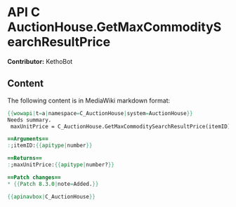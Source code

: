 # API C AuctionHouse.GetMaxCommoditySearchResultPrice

**Contributor:** KethoBot

## Content

The following content is in MediaWiki markdown format:

```mediawiki
{{wowapi|t=a|namespace=C_AuctionHouse|system=AuctionHouse}}
Needs summary.
 maxUnitPrice = C_AuctionHouse.GetMaxCommoditySearchResultPrice(itemID)

==Arguments==
:;itemID:{{apitype|number}}

==Returns==
:;maxUnitPrice:{{apitype|number?}}

==Patch changes==
* {{Patch 8.3.0|note=Added.}}

{{apinavbox|C_AuctionHouse}}
```